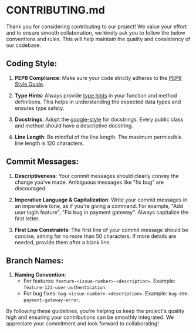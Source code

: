 # CONTRIBUTING.md

Thank you for considering contributing to our project! We value your effort and to ensure smooth collaboration, we kindly ask you to follow the below conventions and rules. This will help maintain the quality and consistency of our codebase.

## Coding Style:

1. **PEP8 Compliance**: Make sure your code strictly adheres to the [PEP8 Style Guide](https://peps.python.org/pep-0008/).
   
2. **Type Hints**: Always provide [type hints](https://docs.python.org/3/library/typing.html) in your function and method definitions. This helps in understanding the expected data types and ensures type safety.
   
3. **Docstrings**: Adopt the [google-style](https://sphinx-rtd-tutorial.readthedocs.io/en/latest/docstrings.html) for docstrings. Every public class and method should have a descriptive docstring.
   
4. **Line Length**: Be mindful of the line length. The maximum permissible line length is 120 characters.

## Commit Messages:

1. **Descriptiveness**: Your commit messages should clearly convey the change you've made. Ambiguous messages like "fix bug" are discouraged.

2. **Imperative Language & Capitalization**: Write your commit messages in an imperative tone, as if you're giving a command. For example, "Add user login feature", "Fix bug in payment gateway". Always capitalize the first letter.

3. **First Line Constraints**: The first line of your commit message should be concise, aiming for no more than 50 characters. If more details are needed, provide them after a blank line.

## Branch Names:

1. **Naming Convention**:
   - For features: `feature-<issue-number>-<description>`. Example: `feature-123-user-authentication`.
   - For bug fixes: `bug-<issue-number>-<description>`. Example: `bug-456-payment-gateway-error`.

By following these guidelines, you're helping us keep the project's quality high and ensuring your contributions can be smoothly integrated. We appreciate your commitment and look forward to collaborating!